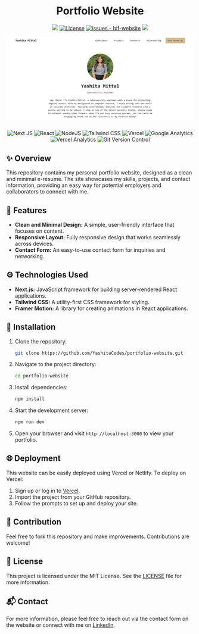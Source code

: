 <h1 align="center">Portfolio Website</h1>

<p align="center">
	<a href="https://github.com/YashitaCodes/portfolio-website/blob/main/README.md"><img src="https://img.shields.io/badge/Documentation-see%20docs-green?style=flat-square"/></a>
	<a href="#license"><img src="https://img.shields.io/badge/License-MIT-blue" alt="License"></a>
	<a href="https://github.com/YashitaCodes/portfolio-website/issues"><img src="https://img.shields.io/github/issues/YashitaCodes/portfolio-website" alt="issues - bif-website"></a>
	<a href="https://snyk.io/test/github/YashitaCodes/portfolio-website?targetFile=package.json"><img src="https://snyk.io/test/github/YashitaCodes/portfolio-website/badge.svg?targetFile=package.json"></a>
</p>

<img src="public/image.png" alt="Website Screenshot" align="center">
</img>

<p align="center" style="padding-top: 10px;">
	<img src="https://img.shields.io/badge/Next-black?style=for-the-badge&logo=next.js&logoColor=white" alt="Next JS"/>
	<img src="https://img.shields.io/badge/framer%20motion-%2320232a.svg?style=for-the-badge&logo=framer&logoColor=%2361DAFB" alt="React"/>
	<img src="https://img.shields.io/badge/node.js-6DA55F?style=for-the-badge&logo=node.js&logoColor=white" alt="NodeJS"/>
	<img src="https://img.shields.io/badge/tailwindcss-%2338B2AC.svg?style=for-the-badge&logo=tailwind-css&logoColor=white" alt="Tailwind CSS"/>
	<img src="https://img.shields.io/badge/vercel-%23000000.svg?style=for-the-badge&logo=vercel&logoColor=white" alt="Vercel"/>
	<img src="https://img.shields.io/badge/google_analytics-%23ED8B00.svg?style=for-the-badge&logo=googleanalytics&logoColor=white" alt="Google Analytics"/>
	<img src="https://img.shields.io/badge/vercel_analytics-%23000000.svg?style=for-the-badge&logo=vercel&logoColor=white" alt="Vercel Analytics"/>
	<img src="https://img.shields.io/badge/git-%23F05033.svg?style=for-the-badge&logo=git&logoColor=white" alt="Git Version Control"/>
</p>

## ✨ Overview

This repository contains my personal portfolio website, designed as a clean and minimal e-resume. The site showcases my skills, projects, and contact information, providing an easy way for potential employers and collaborators to connect with me.

## 🌟 Features

- **Clean and Minimal Design:** A simple, user-friendly interface that focuses on content.
- **Responsive Layout:** Fully responsive design that works seamlessly across devices.
- **Contact Form:** An easy-to-use contact form for inquiries and networking.

## ⚙️ Technologies Used

- **Next.js:** JavaScript framework for building server-rendered React applications.
- **Tailwind CSS:** A utility-first CSS framework for styling.
- **Framer Motion:** A library for creating animations in React applications.

## 🚀 Installation

1. Clone the repository:

   ```bash
   git clone https://github.com/YashitaCodes/portfolio-website.git
   ```

2. Navigate to the project directory:

   ```bash
   cd portfolio-website
   ```

3. Install dependencies:

   ```bash
   npm install
   ```

4. Start the development server:

   ```bash
   npm run dev
   ```

5. Open your browser and visit `http://localhost:3000` to view your portfolio.

## 🌐 Deployment

This website can be easily deployed using Vercel or Netlify. To deploy on Vercel:

1. Sign up or log in to [Vercel](https://vercel.com).
2. Import the project from your GitHub repository.
3. Follow the prompts to set up and deploy your site.

## 🤝 Contribution

Feel free to fork this repository and make improvements. Contributions are welcome!

## 📄 License

This project is licensed under the MIT License. See the [LICENSE](LICENSE.md) file for more information.

## 📬 Contact

For more information, please feel free to reach out via the contact form on the website or connect with me on [LinkedIn](https://linkedin.com/in/yashita-mittal).